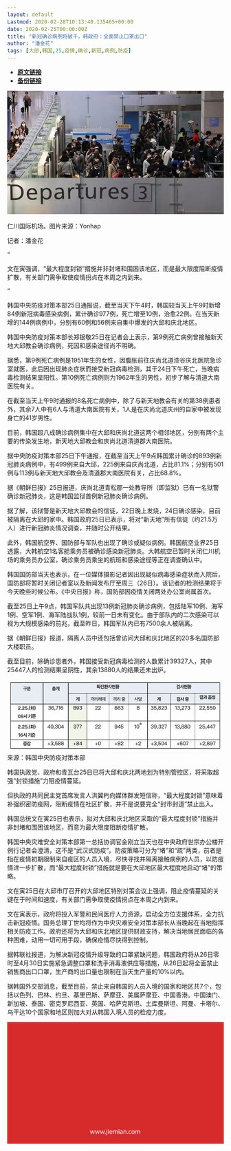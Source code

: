 ```yaml
---
layout: default
Lastmod: 2020-02-28T10:13:40.135465+00:00
date: 2020-02-25T00:00:00Z
title: "新冠确诊病例将破千，韩政府：全面禁止口罩出口"
author: "潘金花"
tags: [大邱,韩国,25,疫情,确诊,新冠,病例,防疫]
---
```


* [**原文链接**](https://mp.weixin.qq.com/s/DZ3dbcdAsNTcvIFSsbC4Wg)
* [**备份链接**](http://archive.today/pNt9w)


![](/images/post/2ba8cfdd36f7c1823105159d28a8ca27.jpg)

仁川国际机场。图片来源：Yonhap

记者：潘金花

“

  

文在寅强调，“最大程度封锁”措施并非封堵和围困该地区，而是最大限度阻断疫情扩散，有关部门需争取使疫情拐点在本周之内到来。

  

”

韩国中央防疫对策本部25日通报说，截至当天下午4时，韩国较当天上午9时新增84例新冠病毒感染病例，累计确诊977例，死亡增至10例，治愈22例。在当天新增的144例病例中，分别有60例和56例来自集中爆发的大邱和庆北地区。  

韩国中央防疫对策本部长郑银敬25日在记者会上表示，第9例死亡病例曾接触新天地大邱教会确诊病例，死因和感染途径尚不明确。

据悉，第9例死亡病例是1951年生的女性，因腹胀前往庆尚北道漆谷庆北医院急诊室就医，此后因出现肺炎症状而接受新冠病毒检测，其于24日下午死亡，当晚病毒检测结果呈阳性。第10例死亡病例则为1962年生的男性，初步了解与清道大南医院有关。

在截至当天上午9时通报的8名死亡病例中，除了与新天地教会有关的第38例患者外，其余7人中有6人与清道大南医院有关，1人是在庆尚北道庆州的自家中被发现身亡的41岁男性。

目前，韩国超八成确诊病例集中在大邱和庆尚北道这两个相邻地区，分别有两个主要的传染发生地，新天地大邱教会和庆尚北道清道郡大南医院。

据中央防疫对策本部25日下午通报，在截至当天上午9点韩国累计确诊的893例新冠肺炎病例中，有499例来自大邱，225例来自庆尚北道，占比81.1%；分别有501例与113例与新天地大邱教会及清道郡大南医院有关，占比68.8%。

据《朝鲜日报》25日报道，庆尚北道青松郡一处教导所（即监狱）已有一名狱警确诊新冠肺炎，这是韩国监狱首例新冠肺炎确诊病例。

据了解，该狱警是新天地大邱教会的信徒，22日晚上发烧，24日确诊感染，目前被隔离在大邱的家中。韩国政府25日已表示，将对“新天地”所有信徒（约21.5万人）进行新冠肺炎情况调查，并随时公开结果。

此外，韩国航空界、国防部与军队也出现了确诊或疑似病例。韩国航空业界25日透露，大韩航空1名客舱乘务员被确诊感染新冠肺炎。大韩航空已暂时关闭仁川机场的乘务员办公室，确诊乘务员乘坐的航班和感染途径等正在调查确认中。

韩国国防部当天也表示，在一位媒体摄影记者因出现疑似病毒感染症状而入院后，国防部将暂时关闭记者室以及新闻发布厅至周三（26日）。该记者的检测结果将于今天晚些时候公布。《中央日报》称，国防部因疫情关闭两处办公室尚属首次。

截至25日上午9点，韩国军队共出现13例新冠肺炎确诊病例，包括陆军10例、海军1例、空军1例、海军陆战队1例，较前一日未有变化。由于部队内的二次感染可以视为大规模感染的前兆，截至昨日，韩国军队内已有7500余人被隔离。

据《朝鲜日报》报道，隔离人员中还包括曾访问大邱和庆北地区的20多名国防部大楼职员。

截至目前，除确诊患者外，韩国接受新冠病毒检测的人数累计39327人，其中25447人的检测结果呈阴性，其余13880人的结果还未出炉。

![](/images/post/e42cc42a445d3226fba821941c0d0db2.jpg)来源：韩国中央防疫对策本部

韩国执政党、政府和青瓦台25日已将大邱和庆北两地划为特别管控区，将采取超强“封锁措施”力阻疫情蔓延。

但执政的共同民主党首席发言人洪翼杓向媒体群发短信称，“最大程度封锁”意味着补强织密防疫网，阻断疫情在社区扩散，并不是说要完全“封市封道”禁止出入。

韩国总统文在寅25日也表示，拟对大邱和庆北地区采取的“最大程度封锁”措施并非封堵和围困该地区，而意为最大限度阻断疫情扩散。

韩国中央灾难安全对策本部第一总括协调官金刚立当天也在中央政府世宗办公楼开例行记者会澄清，这不是“武汉式防疫”。防疫策略可分为“堵”和“疏”两类，前者是指在疫情初期限制来自疫区的人员入境，尽快寻找并隔离接触病例的人员，以防疫情进一步扩散，而“最大程度封锁”措施就是要在大邱地区最大程度地启动“堵”的策略。

文在寅25日在大邱市厅召开的大邱地区特别对策会议上强调，阻止疫情蔓延的关键在于时间和速度，有关部门需争取使疫情拐点在本周之内到来。

文在寅表示，政府将投入军警和民间医疗人力资源，启动全方位支援体系，全力抗击新冠疫情。国务总理丁世均将作为中央灾难安全对策本部长从当晚起在当地指挥相关防疫工作。政府还将为大邱和庆北地区提供财政支持，解决当地居民面临的各种困难，动用一切可用手段，确保疫情尽快得到控制。

据韩联社报道，为解决新冠疫情升级导致的口罩紧缺问题，韩国政府将从26日零时至4月30日实施紧急调整口罩和洗手消毒液供应等措施，从26日起将全面禁止销售商出口口罩，生产商的出口量也限制在当天生产量的10%以内。

据韩国外交部消息，截至目前，禁止来自韩国的人员入境的国家和地区共7个，包括以色列、巴林、约旦、基里巴斯、萨摩亚、美属萨摩亚、中国香港。中国澳门、新加坡、泰国、密克罗尼西亚、英国、哈萨克斯坦、土库曼斯坦、阿曼、卡塔尔、乌干达10个国家和地区则加大对从韩国入境人员的检疫力度。

![](/images/post/3ef9527fd7edfb43b0c70486c7a956af.jpg)

